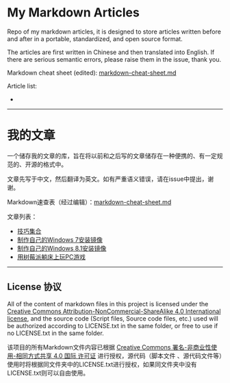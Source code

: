 # My Markdown Articles

Repo of my markdown articles, it is designed to store articles written before and after in a portable, standardized, and open source format.

The articles are first written in Chinese and then translated into English. If there are serious semantic errors, please raise them in the issue, thank you.

Markdown cheat sheet (edited): [markdown-cheat-sheet.md](markdown-cheat-sheet.md)

Article list:

- 

---

# 我的文章

一个储存我的文章的库，旨在将以前和之后写的文章储存在一种便携的、有一定规范的、开源的格式中。

文章先写于中文，然后翻译为英文。如有严重语义错误，请在issue中提出，谢谢。

Markdown速查表（经过编辑）：[markdown-cheat-sheet.md](markdown-cheat-sheet.md)

文章列表：

- [技巧集合](/Quirks%20-%20技巧集合/Quirks%20-%20技巧集合.md)
- [制作自己的Windows 7安装镜像](/Build%20your%20own%20Windows%207%20installation%20image%20-%20制作自己的Windows%207安装镜像/Build%20your%20own%20Windows%207%20installation%20image%20-%20制作自己的Windows%207安装镜像.md)
- [制作自己的Windows 8.1安装镜像](/Build%20your%20own%20Windows%208.1%20installation%20image%20-%20制作自己的Windows%208.1安装镜像/Build%20your%20own%20Windows%208.1%20installation%20image%20-%20制作自己的Windows%208.1安装镜像.md)
- [用树莓派躺床上玩PC游戏](Playing%20PC%20games%20in%20bed%20with%20a%20Raspberry%20Pi%20-%20用树莓派躺床上玩PC游戏/Playing%20PC%20games%20in%20bed%20with%20a%20Raspberry%20Pi%20-%20用树莓派躺床上玩PC游戏.md)

---

## License 协议

All of the content of markdown files in this project is licensed under the [Creative Commons Attribution-NonCommercial-ShareAlike 4.0 International license](https://creativecommons.org/licenses/by-nc-sa/4.0/), and the source code (Script files, Source code files, etc.) used will be authorized according to LICENSE.txt in the same folder, or free to use if no LICENSE.txt in the same folder.

该项目的所有Markdown文件内容已根据 [Creative Commons 署名-非商业性使用-相同方式共享 4.0 国际 许可证](https://creativecommons.org/licenses/by-nc-sa/4.0/deed.zh-hans) 进行授权，源代码（脚本文件 、源代码文件等）使用时将根据同文件夹中的LICENSE.txt进行授权，如果同文件夹中没有LICENSE.txt则可以自由使用。
